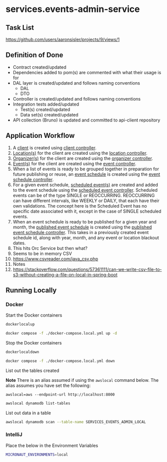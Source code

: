 # services.events-admin-service

## Task List

https://github.com/users/aaronsisler/projects/9/views/1

## Definition of Done

* Contract created/updated
* Dependencies added to pom(s) are commented with what their usage is for
* DAL layer is created/updated and follows naming conventions
    * DAL
    * DTO
* Controller is created/updated and follows naming conventions
* Integration tests added/updated
    * Test(s) created/updated
    * Data set(s) created/updated
* API collection (Bruno) is updated and committed to api-client repository

## Application Workflow

1. A [client](./app/contracts/client.yaml) is created
   using [client controller](./app/src/main/java/com/ebsolutions/eventsadminservice/controller/ClientController.java).
2. [Location(s)](./app/contracts/location.yaml) for the client are created using
   the [location controller](./app/src/main/java/com/ebsolutions/eventsadminservice/controller/LocationController.java).
3. [Organizer(s)](./app/contracts/organizer.yaml) for the client are created using
   the [organizer controller](./app/src/main/java/com/ebsolutions/eventsadminservice/controller/OrganizerController.java).
4. [Event(s)](./app/contracts/client.yaml) for the client are created using
   the [event controller](./app/src/main/java/com/ebsolutions/eventsadminservice/controller/EventController.java).
5. When a list of events is ready to be grouped together in preparation for future publishing or reuse,
   an [event schedule](./app/contracts/event-schedule.yaml) is created using
   the [event schedule controller](./app/src/main/java/com/ebsolutions/eventsadminservice/controller/EventScheduleController.java).
6. For a given event schedule, [scheduled event(s)](./app/contracts/scheduled-event.yaml) are created and added to the
   event schedule using
   the [scheduled event controller](./app/src/main/java/com/ebsolutions/eventsadminservice/controller/ScheduledEventController.java).
   Scheduled events can be of the type SINGLE or REOCCURRING. REOCCURRING can have different intervals, like WEEKLY or
   DAILY, that each have their own validations. The concept here is the Scheduled Event has no specific date associated
   with it, except in the case of SINGLE scheduled events.
7. When an event schedule is ready to be published for a given year and month,
   the [published event schedule](./app/contracts/published-event-schedule.yaml) is created
   using
   the [published event schedule controller](./app/src/main/java/com/ebsolutions/eventsadminservice/controller/PublishedEventScheduleController.java).
   This takes in a previously created event schedule id, along with year, month, and any event or location blackout
   dates.
8. This hits Orc Service but then what?
9. Seems to be in memory CSV
9. https://www.csvreader.com/java_csv.php
10. Notes
10. https://stackoverflow.com/questions/57361111/can-we-write-csv-file-to-s3-without-creating-a-file-on-local-in-spring-boot

## Running Locally

### Docker

Start the Docker containers

```bash
dockerlocalup
```

```bash
docker compose -f ./docker-compose.local.yml up -d
```

Stop the Docker containers

```bash
dockerlocaldown
```

```bash
docker compose -f ./docker-compose.local.yml down
```

List out the tables created

**Note** There is an alias assumed if using the `awslocal` command below. The alias assumes you have set the following:

```
awslocal=aws --endpoint-url http://localhost:8000
```

```bash
awslocal dynamodb list-tables
```

List out data in a table

```bash
awslocal dynamodb scan --table-name SERVICES_EVENTS_ADMIN_LOCAL
```

### IntelliJ

Place the below in the Environment Variables

```bash
MICRONAUT_ENVIRONMENTS=local
```